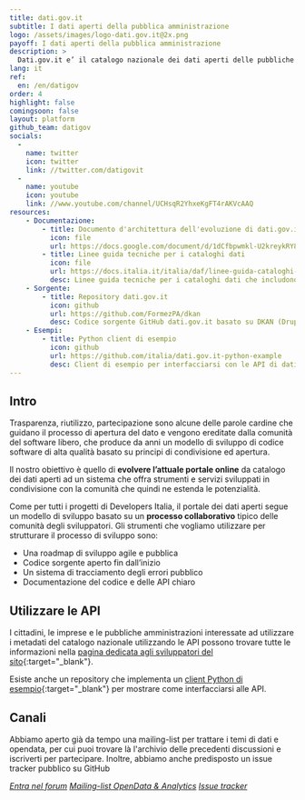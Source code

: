 ```yaml
---
title: dati.gov.it
subtitle: I dati aperti della pubblica amministrazione
logo: /assets/images/logo-dati.gov.it@2x.png
payoff: I dati aperti della pubblica amministrazione
description: >
  Dati.gov.it e’ il catalogo nazionale dei dati aperti delle pubbliche amministrazioni italiane. Nasce con l’obiettivo di aggregare in un unico portale la maggior parte dei dati aperti esposti dalle varie amministrazioni sia locali che nazionali.
lang: it
ref:
  en: /en/datigov
order: 4
highlight: false
comingsoon: false
layout: platform
github_team: datigov
socials:
  -
    name: twitter
    icon: twitter
    link: //twitter.com/datigovit
  -
    name: youtube
    icon: youtube
    link: //www.youtube.com/channel/UCHsqR2YhxeKgFT4rAKVcAAQ
resources:
    - Documentazione:
        - title: Documento d'architettura dell'evoluzione di dati.gov.it
          icon: file
          url: https://docs.google.com/document/d/1dCfbpwmkl-U2kreykRY8YXJct6GOe-r_3qjism5wI2Y
        - title: Linee guida tecniche per i cataloghi dati
          icon: file
          url: https://docs.italia.it/italia/daf/linee-guida-cataloghi-dati-dcat-ap-it/
          desc: Linee guida tecniche per i cataloghi dati che includono la specifica DCAT-AP_IT
    - Sorgente:
        - title: Repository dati.gov.it
          icon: github
          url: https://github.com/FormezPA/dkan
          desc: Codice sorgente GitHub dati.gov.it basato su DKAN (Drupal)
    - Esempi:
        - title: Python client di esempio
          icon: github
          url: https://github.com/italia/dati.gov.it-python-example
          desc: Client di esempio per interfacciarsi con le API di dati.gov.it
---
```


## Intro
Trasparenza, riutilizzo, partecipazione sono alcune delle parole cardine che guidano il processo di apertura del dato e vengono ereditate dalla  comunità del software libero, che produce da anni un modello di sviluppo di codice software di alta qualità basato su principi di condivisione ed apertura.

Il nostro obiettivo è quello di **evolvere l’attuale portale online** da catalogo dei dati aperti ad un sistema che offra strumenti e servizi sviluppati in condivisione con la comunità che quindi ne estenda le potenzialità.

Come per tutti i progetti di Developers Italia, il portale dei dati aperti segue un modello di sviluppo basato su un **processo collaborativo** tipico delle comunità degli sviluppatori. Gli strumenti che vogliamo utilizzare per strutturare il processo di sviluppo sono:

 * Una roadmap di sviluppo agile e pubblica
 * Codice sorgente aperto fin dall’inizio
 * Un sistema di tracciamento degli errori pubblico
 * Documentazione del codice e delle API chiaro

## Utilizzare le API

I cittadini, le imprese e le pubbliche amministrazioni interessate ad utilizzare i metadati del catalogo nazionale utilizzando le API possono trovare tutte le informazioni nella [pagina dedicata agli sviluppatori del sito](https://www.dati.gov.it/sviluppatori){:target="_blank"}.

Esiste anche un repository che implementa un [client Python di esempio](https://github.com/italia/dati.gov.it-python-example){:target="_blank"} per mostrare come interfacciarsi alle API.

## Canali

Abbiamo aperto già da tempo una mailing-list per trattare i temi di dati e opendata, per cui puoi trovare là
l'archivio delle precedenti discussioni e iscriverti per partecipare. Inoltre, abbiamo anche predisposto
un issue tracker pubblico su GitHub

<a class="btn btn-primary" href="https://forum.italia.it/" target="_blank"><i class="it-horn" /> Entra nel forum</a>
<a class="btn btn-primary" href="https://groups.google.com/a/teamdigitale.governo.it/forum/#!forum/data" target="_blank"><i class="it-horn" /> Mailing-list OpenData & Analytics</a>
<a class="btn btn-primary" href="https://github.com/italia/dati.gov.it/issues" target="_blank"><i class="it-github" /> Issue tracker</a>
